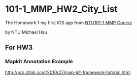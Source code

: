 101-1_MMP_HW2_City_List
=======================
The Homework 1 my first iOS app from [NTU101-1 MMP Course](http://ntumpp.sodas.tw/)

by NTU Michael Hsu

## For HW3
### Mapkit Annotation Example
http://pro.ctlok.com/2010/07/map-kit-framework-tutorial.html